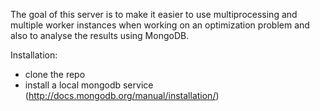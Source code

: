 The goal of this server is to make it easier to use multiprocessing and multiple worker instances when working on an optimization problem and also to analyse the results using MongoDB.

Installation:

- clone the repo
- install a local mongodb service (http://docs.mongodb.org/manual/installation/) 
